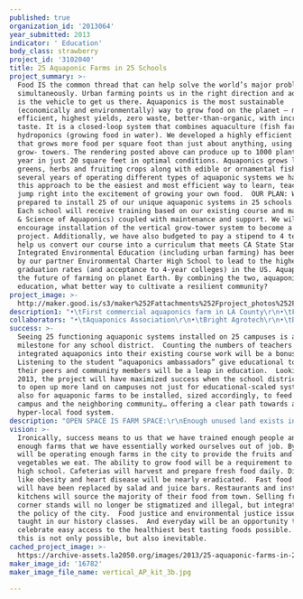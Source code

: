 ```yaml
---
published: true
organization_id: '2013064'
year_submitted: 2013
indicator: ' Education'
body_class: strawberry
project_id: '3102040'
title: 25 Aquaponic Farms in 25 Schools
project_summary: >-
  Food IS the common thread that can help solve the world’s major problems
  simultaneously. Urban farming points us in the right direction and aquaponics
  is the vehicle to get us there. Aquaponics is the most sustainable
  (economically and environmentally) way to grow food on the planet – most water
  efficient, highest yields, zero waste, better-than-organic, with incredible
  taste. It is a closed-loop system that combines aquaculture (fish farming) and
  hydroponics (growing food in water). We developed a highly efficient model
  that grows more food per square foot than just about anything, using vertical
  grow- towers. The rendering posted above can produce up to 1000 plants per
  year in just 20 square feet in optimal conditions. Aquaponics grows leafy
  greens, herbs and fruiting crops along with edible or ornamental fish. After
  several years of operating different types of aquaponic systems we have found
  this approach to be the easiest and most efficient way to learn, teach and
  jump right into the excitement of growing your own food.  OUR PLAN: We are
  prepared to install 25 of our unique aquaponic systems in 25 schools in 2013.
  Each school will receive training based on our existing course and manual (Art
  & Science of Aquaponics) coupled with maintenance and support. We will also
  encourage installation of the vertical grow-tower system to become a class
  project. Additionally, we have also budgeted to pay a stipend to 4 teachers to
  help us convert our course into a curriculum that meets CA State Standards.
  Integrated Environmental Education (including urban farming) has been proven
  by our partner Environmental Charter High School to lead to the highest
  graduation rates (and acceptance to 4-year colleges) in the US. Aquaponics is
  the future of farming on planet Earth. By combining the two, aquaponics +
  education, what better way to cultivate a resilient community? 
project_image: >-
  http://maker.good.is/s3/maker%252Fattachments%252Fproject_photos%252Fimages%252F16782%252Fdisplay%252Fvertical_AP_kit_3b.jpg=c570x385
description1: "•\tFirst commercial aquaponics farm in LA County\r\n•\tFirst aquaponic system at LAUSD ( http://vimeo.com/41029703)\r\n•\tFirst hyper-local, living produce, better-than-organic sold at SoCal Farmers market (LA Times- http://goo.gl/s3twp)\r\n•\tCreated the Art & Science of Aquaponics course- the first backyard/ DIY aquaponics class in SoCal (LA Times- http://goo.gl/mGmPQ)\r\n•\tConsultant on some of the largest aquaponics projects in CA (http://goo.gl/LE1Bu)\r\n•\tDesigner of the smallest, yet highest yielding per square foot, Aquaponics system… just about anywhere. (Dream Garden http://goo.gl/JG1Sv)\r\n•\tFree farm tours to 1000’s of visitors\r\n•\tCo-orchestrated the debut of aquaponics at the CA State Fair, reaching 500,000 visitors (Sacramento Bee http://goo.gl/0HuYp )\r\n•\tPresented AP @ the Seedstock Sustainable Agriculture Innovation Conference at UCLA Anderson School of Management (Seedstock)\r\n•\tCompletely open-source, share all our secrets and spread the gospel of AP to all\r\n•\tRe-introducing taste to living food (Edible Westside http://goo.gl/KydmV)\r\n"
collaborators: "•\tAquaponics Association\r\n•\tBright Agrotech\r\n•\tBluelab\r\n•\tCalifornia Aquaculture Association\r\n•\tEarthflow Design Works\r\n•\tEnvironmental Charter High School\r\n•\tEnvironmental Charter Middle School\r\n•\tGrowing Experience \r\n•\tLA League of Arts\r\n•\tLos Angles Neighborhood Land Trust (Gardening Apprenticeship Program)\r\n•\tSocial Justice Learning Institute\r\n•\tThe Learning Garden\r\n•\tVenice High School\r\n•\tWarren Lane Elementary \r\n•\tWaters Wheel\r\n•\tWestchester Enriched Sciences Magnets\r\n"
success: >-
  Seeing 25 functioning aquaponic systems installed on 25 campuses is a great
  milestone for any school district.  Counting the numbers of teachers who have
  integrated aquaponics into their existing course work will be a bonus. 
  Listening to the student “aquaponics ambassadors” give educational tours to
  their peers and community members will be a leap in education.  Looking beyond
  2013, the project will have maximized success when the school district begins
  to open up more land on campuses not just for educational-scaled systems, but
  also for aquaponic farms to be installed, sized accordingly, to feed the
  campus and the neighboring community… offering a clear path towards a
  hyper-local food system. 
description: "OPEN SPACE IS FARM SPACE:\r\nEnough unused land exists in LA to feed LA. If we considered just the 5000 acres of asphalt that LAUSD owns and converted 4% (200 acres) of that to aquaponic farms, we could put a salad on EVERY Angelino’s plate EVERY day of the year. The revenue the School District could earn would radically change the face of public education. Imagine teachers paid a fair wage, students learning useful vocational training, schools nourishing the minds and bodies of our youth, and communities benefiting from neighborhood farms and schools – the way LA used to be. Evo Farm offers a profound stepping-stone to get us there. \r\n\r\nREDUCTION OF CHRONIC DISEASES: Almost all of the diseases we face are not only preventable but also reversible. They can be turned on and off based on what we eat and what we don’t. In the US, we spend as much on these diseases as we spend on defense ($700 Billion annually). A path towards reducing these costs opens the door to happier, healthier world. Children who are involved in growing vegetables will eat vegetables and are more likely to raise their children to do the same. Evo Farm will teach them to turn our food deserts into food oases. \r\n\r\nWATER EFFICIENCIES:  Some people still question the validity of climate change, but the reduction of available freshwater on the planet is undisputed. Last year was probably the worst year for agriculture on record due to drought (and extreme temperature). Aquaponics offers extreme water efficiencies (95% more efficient than conventional ag) and opens the door to a reliable food source.  Many of these farms can operate largely on existing rainfall (only possible with aquaponics) that LA receives annually coupled with the steady stream of the LA River. Evo Farm is creating fully functioning, scalable micro- farms demonstrating the greater potential. \r\n\r\nURBAN FARMING IS JOBS: Training the future farmers of America is essential. Captivating them with exciting green-tech (triple bottom line), income potential ensures we have an able and willing labor force to do this essential work. It is not just about plants and animals, it is about marketing, IT, business development, finance, accounting, supply chain management, customer relationship management, local manufacturing, engineering, innovation, and entrepreneurship. Urban farming drives a local and resilient economy. A return to our agrarian roots is the single greatest step we can accomplish to allow for the health of individuals, health of communities and health of the planet. \r\n"
vision: >-
  Ironically, success means to us that we have trained enough people and built
  enough farms that we have essentially worked ourselves out of job. By then, LA
  will be operating enough farms in the city to provide the fruits and
  vegetables we eat. The ability to grow food will be a requirement to graduate
  high school. Cafeterias will harvest and prepare fresh food daily. Diseases
  like obesity and heart disease will be nearly eradicated.  Fast food chains
  will have been replaced by salad and juice bars. Restaurants and institutional
  kitchens will source the majority of their food from town. Selling fruits on
  corner stands will no longer be stigmatized and illegal, but integrated into
  the policy of the city.  Food justice and environmental justice issues will be
  taught in our history classes.  And everyday will be an opportunity to
  celebrate easy access to the healthiest best tasting foods possible.  All of
  this is not only possible, but also inevitable.  
cached_project_image: >-
  https://archive-assets.la2050.org/images/2013/25-aquaponic-farms-in-25-schools/maker.good.is/s3/maker%252Fattachments%252Fproject_photos%252Fimages%252F16782%252Fdisplay%252Fvertical_AP_kit_3b.jpg=c570x385.jpg
maker_image_id: '16782'
maker_image_file_name: vertical_AP_kit_3b.jpg

---
```

